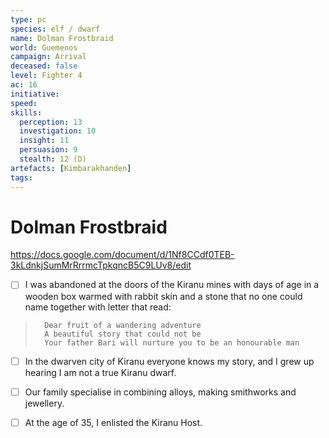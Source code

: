 ```yaml
---
type: pc
species: elf / dwarf
name: Dolman Frostbraid
world: Guemenos
campaign: Arrival
deceased: false
level: Fighter 4
ac: 16
initiative: 
speed:
skills:
  perception: 13
  investigation: 10
  insight: 11
  persuasion: 9
  stealth: 12 (D)
artefacts: [Kimbarakhanden]
tags:
---
```


# Dolman Frostbraid

https://docs.google.com/document/d/1Nf8CCdf0TEB-3kLdnkjSumMrRrrmcTpkqncB5C9LUv8/edit

- [ ] I was abandoned at the doors of the Kiranu mines with days of age in a wooden box warmed with rabbit skin and a stone that no one could name together with letter that read:
> 		Dear fruit of a wandering adventure
> 		A beautiful story that could not be
> 		Your father Bari will nurture you to be an honourable man
- [ ] In the dwarven city of Kiranu everyone knows my story, and I grew up hearing I am not a true Kiranu dwarf.
- [ ] Our family specialise in combining alloys, making smithworks and jewellery.
- [ ] At the age of 35, I enlisted the Kiranu Host.

